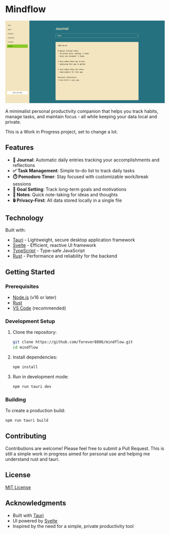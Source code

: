 # Mindflow

![Mindflow Teaser](./mindflow.png)

A minimalist personal productivity companion that helps you track habits, manage tasks, and maintain focus - all while keeping your data local and private.

This is a Work in Progress project, set to change a lot.

## Features

- **📝 Journal**: Automatic daily entries tracking your accomplishments and reflections
- **✅ Task Management**: Simple to-do list to track daily tasks
- **⏱️ Pomodoro Timer**: Stay focused with customizable work/break sessions
- **🎯 Goal Setting**: Track long-term goals and motivations
- **📔 Notes**: Quick note-taking for ideas and thoughts
- **🔒 Privacy-First**: All data stored locally in a single file

## Technology

Built with:
- [Tauri](https://tauri.app/) - Lightweight, secure desktop application framework
- [Svelte](https://svelte.dev/) - Efficient, reactive UI framework
- [TypeScript](https://www.typescriptlang.org/) - Type-safe JavaScript
- [Rust](https://www.rust-lang.org/) - Performance and reliability for the backend

## Getting Started

### Prerequisites
- [Node.js](https://nodejs.org/) (v16 or later)
- [Rust](https://www.rust-lang.org/tools/install)
- [VS Code](https://code.visualstudio.com/) (recommended)

### Development Setup

1. Clone the repository:
   ```bash
   git clone https://github.com/forever8896/mindflow.git
   cd mindflow
   ```

2. Install dependencies:
   ```bash
   npm install
   ```

3. Run in development mode:
   ```bash
   npm run tauri dev
   ```

### Building

To create a production build:
   ```bash
   npm run tauri build
   ```

## Contributing

Contributions are welcome! Please feel free to submit a Pull Request. This is still a simple work in progress aimed for personal use and helping me understand rust and tauri.

## License

[MIT License](LICENSE)

## Acknowledgments

- Built with [Tauri](https://tauri.app/)
- UI powered by [Svelte](https://svelte.dev/)
- Inspired by the need for a simple, private productivity tool
